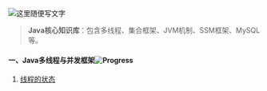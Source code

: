 ![这里随便写文字](http://pgq1yfr0p.bkt.clouddn.com/image/logo/1001.jpg)

> **Java核心知识库**：包含多线程、集合框架、JVM机制、SSM框架、MySQL等。

#### 一、Java多线程与并发框架![Progress](http://progressed.io/bar/0)   

1. [线程的状态]()

